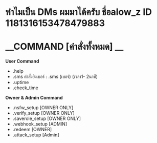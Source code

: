# ทำไมเป็น DMs ผมมาได้ครับ ชื่อalow_z ID 1181316153478479883

# **__COMMAND [คำสั่งทั้งหมด] __**


**__User Command__** 
- .help 
- .sms คำสั่งยิงเบอร์ : .sms (เบอร์) (เวลา1- 2นาที) 
- .uptime 
- .check_time 

**__Owner & Admin Command__** 
- .nsfw_setup [OWNER ONLY] 
- .verify_setup [OWNER ONLY] 
- .saverole_setup [OWNER ONLY] 
- .webhook_setup [ADMIN] 
- .redeem [OWNER] 
- .attack_setup [Admin]
